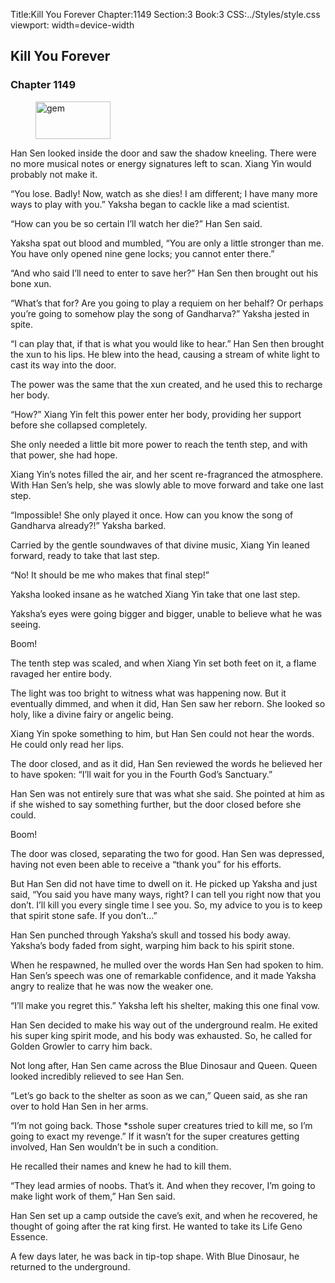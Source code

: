 Title:Kill You Forever 
Chapter:1149 
Section:3 
Book:3 
CSS:../Styles/style.css 
viewport: width=device-width
  
## Kill You Forever
### Chapter 1149 
<figure>
	<img src="../Images/gem.gif" alt="gem" id="gem" width="120" height="60" />
</figure>
  

  
  Han Sen looked inside the door and saw the shadow kneeling. There were no more musical notes or energy signatures left to scan. Xiang Yin would probably not make it.

“You lose. Badly! Now, watch as she dies! I am different; I have many more ways to play with you.” Yaksha began to cackle like a mad scientist.

“How can you be so certain I’ll watch her die?” Han Sen said.

Yaksha spat out blood and mumbled, “You are only a little stronger than me. You have only opened nine gene locks; you cannot enter there.”

“And who said I’ll need to enter to save her?” Han Sen then brought out his bone xun.

“What’s that for? Are you going to play a requiem on her behalf? Or perhaps you’re going to somehow play the song of Gandharva?” Yaksha jested in spite.

“I can play that, if that is what you would like to hear.” Han Sen then brought the xun to his lips. He blew into the head, causing a stream of white light to cast its way into the door.

The power was the same that the xun created, and he used this to recharge her body.

“How?” Xiang Yin felt this power enter her body, providing her support before she collapsed completely.

She only needed a little bit more power to reach the tenth step, and with that power, she had hope.

Xiang Yin’s notes filled the air, and her scent re-fragranced the atmosphere. With Han Sen’s help, she was slowly able to move forward and take one last step.

“Impossible! She only played it once. How can you know the song of Gandharva already?!” Yaksha barked.

Carried by the gentle soundwaves of that divine music, Xiang Yin leaned forward, ready to take that last step.

“No! It should be me who makes that final step!”

Yaksha looked insane as he watched Xiang Yin take that one last step.

Yaksha’s eyes were going bigger and bigger, unable to believe what he was seeing.

Boom!

The tenth step was scaled, and when Xiang Yin set both feet on it, a flame ravaged her entire body.

The light was too bright to witness what was happening now. But it eventually dimmed, and when it did, Han Sen saw her reborn. She looked so holy, like a divine fairy or angelic being.

Xiang Yin spoke something to him, but Han Sen could not hear the words. He could only read her lips.

The door closed, and as it did, Han Sen reviewed the words he believed her to have spoken: “I’ll wait for you in the Fourth God’s Sanctuary.”

Han Sen was not entirely sure that was what she said. She pointed at him as if she wished to say something further, but the door closed before she could.

Boom!

The door was closed, separating the two for good. Han Sen was depressed, having not even been able to receive a “thank you” for his efforts.

But Han Sen did not have time to dwell on it. He picked up Yaksha and just said, “You said you have many ways, right? I can tell you right now that you don’t. I’ll kill you every single time I see you. So, my advice to you is to keep that spirit stone safe. If you don’t…”

Han Sen punched through Yaksha’s skull and tossed his body away. Yaksha’s body faded from sight, warping him back to his spirit stone.

When he respawned, he mulled over the words Han Sen had spoken to him. Han Sen’s speech was one of remarkable confidence, and it made Yaksha angry to realize that he was now the weaker one.

“I’ll make you regret this.” Yaksha left his shelter, making this one final vow.

Han Sen decided to make his way out of the underground realm. He exited his super king spirit mode, and his body was exhausted. So, he called for Golden Growler to carry him back.

Not long after, Han Sen came across the Blue Dinosaur and Queen. Queen looked incredibly relieved to see Han Sen.

“Let’s go back to the shelter as soon as we can,” Queen said, as she ran over to hold Han Sen in her arms.

“I’m not going back. Those *sshole super creatures tried to kill me, so I’m going to exact my revenge.” If it wasn’t for the super creatures getting involved, Han Sen wouldn’t be in such a condition.

He recalled their names and knew he had to kill them.

“They lead armies of noobs. That’s it. And when they recover, I’m going to make light work of them,” Han Sen said.

Han Sen set up a camp outside the cave’s exit, and when he recovered, he thought of going after the rat king first. He wanted to take its Life Geno Essence.

A few days later, he was back in tip-top shape. With Blue Dinosaur, he returned to the underground.
